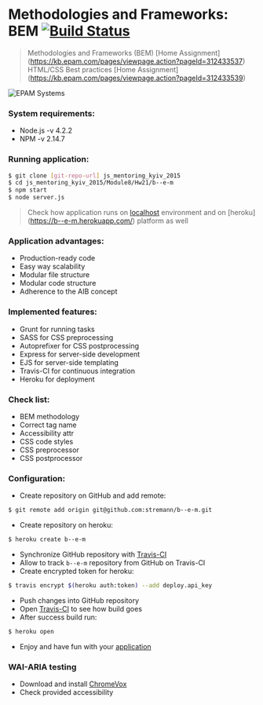 # Methodologies and Frameworks: BEM [![Build Status](https://travis-ci.org/stremann/b--e-m.svg?branch=master)](https://travis-ci.org/stremann/b--e-m)

> Methodologies and Frameworks (BEM) [Home Assignment] (https://kb.epam.com/pages/viewpage.action?pageId=312433537)
> HTML/CSS Best practices [Home Assignment] (https://kb.epam.com/pages/viewpage.action?pageId=312433539)

![EPAM Systems](http://stremann.github.io/assets/images/logo.svg)

### System requirements:
- Node.js -v 4.2.2
- NPM -v 2.14.7

### Running application:
```sh
$ git clone [git-repo-url] js_mentoring_kyiv_2015
$ cd js_mentoring_kyiv_2015/Module8/Hw21/b--e-m
$ npm start
$ node server.js
```
> Check how application runs on [localhost](http://localhost:3000/) environment and on [heroku] (https://b--e-m.herokuapp.com/) platform as well

### Application advantages:
- Production-ready code
- Easy way scalability
- Modular file structure
- Modular code structure
- Adherence to the AIB concept

### Implemented features:
- Grunt for running tasks
- SASS for CSS preprocessing
- Autoprefixer for CSS postprocessing
- Express for server-side development
- EJS for server-side templating
- Travis-CI for continuous integration
- Heroku for deployment

### Check list:
- BEM methodology
- Correct tag name
- Accessibility attr
- CSS code styles 
- CSS preprocessor
- CSS postprocessor

### Configuration:
- Create repository on GitHub and add remote: 
```sh
$ git remote add origin git@github.com:stremann/b--e-m.git
```
- Create repository on heroku: 
```sh
$ heroku create b--e-m
```
- Synchronize GitHub repository with [Travis-CI](https://travis-ci.org/profile/stremann)
- Allow to track `b--e-m` repository from GitHub on Travis-CI
- Create encrypted token for heroku: 
```sh
$ travis encrypt $(heroku auth:token) --add deploy.api_key
```
- Push changes into GitHub repository
- Open [Travis-CI](https://travis-ci.org/) to see how build goes
- After success build run:
```sh
$ heroku open
```
- Enjoy and have fun with your [application](https://b--e-m.herokuapp.com/)

### WAI-ARIA testing
- Download and install [ChromeVox](http://www.chromevox.com/)
- Check provided accessibility  